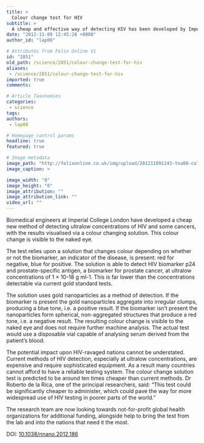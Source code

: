 ```yaml
---
title: >
  Colour change test for HIV
subtitle: >
  A cheap and effective way of detecting HIV has been developed by Imperial academics
date: "2012-11-09 12:45:28 +0000"
author_id: "lap08"

# Attributes from Felix Online V1
id: "2851"
old_path: /science/2851/colour-change-test-for-hiv
aliases:
 - /science/2851/colour-change-test-for-hiv
imported: true
comments:

# Article Taxonomies
categories:
 - science
tags:
authors:
 - lap08

# Homepage control params
headline: true
featured: true

# Image metadata
image_path: "http://felixonline.co.uk/img/upload/201211091243-tna08-colour-change-hiv-test-rgb.jpg"
image_caption: >

image_width: "0"
image_height: "0"
image_attribution: ""
image_attribution_link: ""
video_url: ""
---
```


Biomedical engineers at Imperial College London have developed a cheap new method of detecting ultralow concentrations of HIV and some cancers, with the results visualised via a colour changing solution. This colour change is visible to the naked eye.

The test relies upon a solution that changes colour depending on whether or not the biomarker, an indicator of the disease, is present: red for negative, blue for positive. The solution is able to detect HIV biomarker p24 and prostate-specific antigen, a biomarker for prostate cancer, at ultralow concentrations of 1 × 10-18 g ml-1. This is far lower than the concentrations detectable via current gold standard tests.

The solution uses gold nanoparticles as a method of detection. If the biomarker is present the gold nanoparticles aggregate into irregular clumps, producing a blue tone, i.e. a positive result. If the biomarker isn’t present the nanoparticles form spherical, non-aggregated structures that produce a red tone, i.e. a negative result. The resulting colour change is visible to the naked eye and does not require further machine analysis. The actual test would use a disposable vial capable of analysing serum derived from the patient’s blood.

The potential impact upon HIV-ravaged nations cannot be understated. Current methods of HIV detection, especially at ultralow concentrations, are expensive and require sophisticated equipment. As a result many countries cannot afford to have a reliable testing system. The colour change solution test is predicted to be around ten times cheaper than current methods. Dr Roberto de la Rica, one of the principal researchers, said: “This test could be significantly cheaper to administer, which could pave the way for more widespread use of HIV testing in poorer parts of the world.”

The research team are now looking towards not-for-profit global health organizations for additional funding, alongside help to bring the test from the lab and into the nations that need it the most.

DOI: [10.1038/nnano.2012.186](http://www.nature.com/nnano/journal/vaop/ncurrent/full/nnano.2012.186.html)
